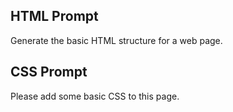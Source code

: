 ## HTML Prompt
Generate the basic HTML structure for a web page.

## CSS Prompt
Please add some basic CSS to this page.